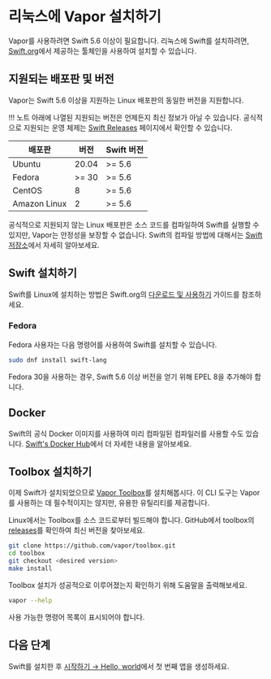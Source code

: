 # 리눅스에 Vapor 설치하기

Vapor를 사용하려면 Swift 5.6 이상이 필요합니다. 리눅스에 Swift를 설치하려면, [Swift.org](https://swift.org/download/)에서 제공하는 툴체인을 사용하여 설치할 수 있습니다.

## 지원되는 배포판 및 버전

Vapor는 Swift 5.6 이상을 지원하는 Linux 배포판의 동일한 버전을 지원합니다.

!!! 노트
    아래에 나열된 지원되는 버전은 언제든지 최신 정보가 아닐 수 있습니다. 공식적으로 지원되는 운영 체제는 [Swift Releases](https://swift.org/download/#releases) 페이지에서 확인할 수 있습니다.

|배포판|버전|Swift 버전|
|-|-|-|
|Ubuntu|20.04|>= 5.6|
|Fedora|>= 30|>= 5.6|
|CentOS|8|>= 5.6|
|Amazon Linux|2|>= 5.6|

공식적으로 지원되지 않는 Linux 배포판은 소스 코드를 컴파일하여 Swift를 실행할 수 있지만, Vapor는 안정성을 보장할 수 없습니다. Swift의 컴파일 방법에 대해서는 [Swift 저장소](https://github.com/apple/swift#getting-started)에서 자세히 알아보세요.

## Swift 설치하기

Swift를 Linux에 설치하는 방법은 Swift.org의 [다운로드 및 사용하기](https://swift.org/download/#using-downloads) 가이드를 참조하세요.

### Fedora

Fedora 사용자는 다음 명령어를 사용하여 Swift를 설치할 수 있습니다.

```sh
sudo dnf install swift-lang
```

Fedora 30을 사용하는 경우, Swift 5.6 이상 버전을 얻기 위해 EPEL 8을 추가해야 합니다.

## Docker

Swift의 공식 Docker 이미지를 사용하여 미리 컴파일된 컴파일러를 사용할 수도 있습니다. [Swift's Docker Hub](https://hub.docker.com/_/swift)에서 더 자세한 내용을 알아보세요.

## Toolbox 설치하기

이제 Swift가 설치되었으므로 [Vapor Toolbox](https://github.com/vapor/toolbox)를 설치해봅시다. 이 CLI 도구는 Vapor를 사용하는 데 필수적이지는 않지만, 유용한 유틸리티를 제공합니다.

Linux에서는 Toolbox를 소스 코드로부터 빌드해야 합니다. GitHub에서 toolbox의 <a href="https://github.com/vapor/toolbox/releases" target="_blank">releases</a>를 확인하여 최신 버전을 찾아보세요.

```sh
git clone https://github.com/vapor/toolbox.git
cd toolbox
git checkout <desired version>
make install
```

Toolbox 설치가 성공적으로 이루어졌는지 확인하기 위해 도움말을 출력해보세요.

```sh
vapor --help
```

사용 가능한 명령어 목록이 표시되어야 합니다.

## 다음 단계

Swift를 설치한 후 [시작하기 &rarr; Hello, world](../getting-started/hello-world.kr.md)에서 첫 번째 앱을 생성하세요.
